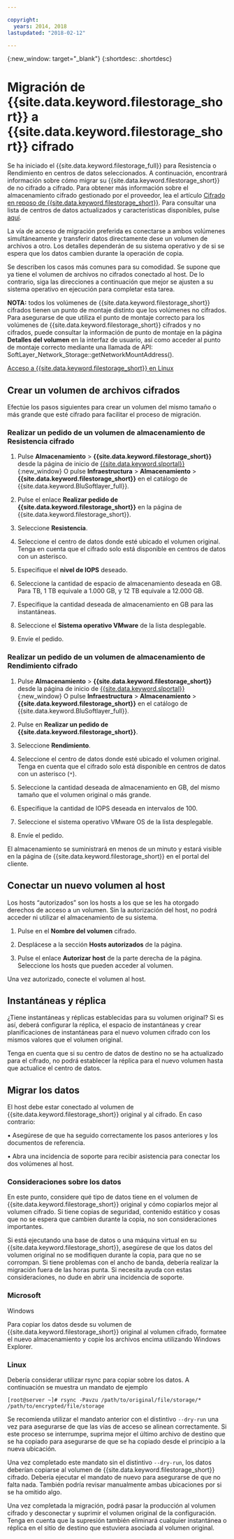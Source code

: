 ```yaml
---

copyright:
  years: 2014, 2018
lastupdated: "2018-02-12"

---
```

{:new_window: target="_blank"}
{:shortdesc: .shortdesc}
 
# Migración de {{site.data.keyword.filestorage_short}} a {{site.data.keyword.filestorage_short}} cifrado

Se ha iniciado el {{site.data.keyword.filestorage_full}} para Resistencia o Rendimiento en centros de datos seleccionados. A continuación, encontrará información sobre cómo migrar su {{site.data.keyword.filestorage_short}} de no cifrado a cifrado. Para obtener más información sobre el almacenamiento cifrado gestionado por el proveedor, lea el artículo [Cifrado en reposo de {{site.data.keyword.filestorage_short}}](block-file-storage-encryption-rest.html). Para consultar una lista de centros de datos actualizados y características disponibles, pulse [aquí](new-ibm-block-and-file-storage-location-and-features).

La vía de acceso de migración preferida es conectarse a ambos volúmenes simultáneamente y transferir datos directamente dese un volumen de archivos a otro. Los detalles dependerán de su sistema operativo y de si se espera que los datos cambien durante la operación de copia.

Se describen los casos más comunes para su comodidad. Se supone que ya tiene el volumen de archivos no cifrados conectado al host. De lo contrario, siga las direcciones a continuación que mejor se ajusten a su sistema operativo en ejecución para completar esta tarea. 

**NOTA:** todos los volúmenes de {{site.data.keyword.filestorage_short}} cifrados tienen un punto de montaje distinto que los volúmenes no cifrados.  Para asegurarse de que utiliza el punto de montaje correcto para los volúmenes de {{site.data.keyword.filestorage_short}} cifrados y no cifrados, puede consultar la información de punto de montaje en la página **Detalles del volumen** en la interfaz de usuario, así como acceder al punto de montaje correcto mediante una llamada de API: SoftLayer_Network_Storage::getNetworkMountAddress().

[Acceso a {{site.data.keyword.filestorage_short}} en Linux](accessing-file-storage-linux.html)

## Crear un volumen de archivos cifrados

Efectúe los pasos siguientes para crear un volumen del mismo tamaño o más grande que esté cifrado para facilitar el proceso de migración.

### Realizar un pedido de un volumen de almacenamiento de Resistencia cifrado

1. Pulse **Almacenamiento** > **{{site.data.keyword.filestorage_short}}** desde la página de inicio de [{{site.data.keyword.slportal}}](https://control.softlayer.com/){:new_window} O pulse **Infraestructura** > **Almacenamiento** > **{{site.data.keyword.filestorage_short}}** en el catálogo de {{site.data.keyword.BluSoftlayer_full}}.

2. Pulse el enlace **Realizar pedido de {{site.data.keyword.filestorage_short}}** en la página de {{site.data.keyword.filestorage_short}}.

3. Seleccione **Resistencia**.

4. Seleccione el centro de datos donde esté ubicado el volumen original. Tenga en cuenta que el cifrado solo está disponible en centros de datos con un asterisco.

5. Especifique el **nivel de IOPS** deseado.

6. Seleccione la cantidad de espacio de almacenamiento deseada en GB. Para TB, 1 TB equivale a 1.000 GB, y 12 TB equivale a 12.000 GB.

7. Especifique la cantidad deseada de almacenamiento en GB para las instantáneas.

8. Seleccione el **Sistema operativo VMware** de la lista desplegable.

9. Envíe el pedido.
 
### Realizar un pedido de un volumen de almacenamiento de Rendimiento cifrado

1. Pulse **Almacenamiento** > **{{site.data.keyword.filestorage_short}}** desde la página de inicio de [{{site.data.keyword.slportal}}](https://control.softlayer.com/){:new_window} O pulse **Infraestructura** > **Almacenamiento** > **{{site.data.keyword.filestorage_short}}** en el catálogo de {{site.data.keyword.BluSoftlayer_full}}.

2. Pulse en **Realizar un pedido de {{site.data.keyword.filestorage_short}}**.

3. Seleccione **Rendimiento**.

4. Seleccione el centro de datos donde esté ubicado el volumen original. Tenga en cuenta que el cifrado solo está disponible en centros de datos con un asterisco (`*`).

5. Seleccione la cantidad deseada de almacenamiento en GB, del mismo tamaño que el volumen original o más grande.

6. Especifique la cantidad de IOPS deseada en intervalos de 100.

7. Seleccione el sistema operativo VMware OS de la lista desplegable.

8. Envíe el pedido.

El almacenamiento se suministrará en menos de un minuto y estará visible en la página de {{site.data.keyword.filestorage_short}} en el portal del cliente.

 
## Conectar un nuevo volumen al host

Los hosts “autorizados” son los hosts a los que se les ha otorgado derechos de acceso a un volumen. Sin la autorización del host, no podrá acceder ni utilizar el almacenamiento de su sistema.

1. Pulse en el **Nombre del volumen** cifrado.

2. Desplácese a la sección **Hosts autorizados** de la página.

3. Pulse el enlace **Autorizar host** de la parte derecha de la página. Seleccione los hosts que pueden acceder al volumen.

Una vez autorizado, conecte el volumen al host.

 
## Instantáneas y réplica

¿Tiene instantáneas y réplicas establecidas para su volumen original? Si es así, deberá configurar la réplica, el espacio de instantáneas y crear planificaciones de instantáneas para el nuevo volumen cifrado con los mismos valores que el volumen original. 

Tenga en cuenta que si su centro de datos de destino no se ha actualizado para el cifrado, no podrá establecer la réplica para el nuevo volumen hasta que actualice el centro de datos.

 
## Migrar los datos

El host debe estar conectado al volumen de {{site.data.keyword.filestorage_short}} original y al cifrado. En caso contrario:

• Asegúrese de que ha seguido correctamente los pasos anteriores y los documentos de referencia.

• Abra una incidencia de soporte para recibir asistencia para conectar los dos volúmenes al host.

### Consideraciones sobre los datos

En este punto, considere qué tipo de datos tiene en el volumen de {{site.data.keyword.filestorage_short}} original y cómo copiarlos mejor al volumen cifrado. Si tiene copias de seguridad, contenido estático y cosas que no se espera que cambien durante la copia, no son consideraciones importantes.

Si está ejecutando una base de datos o una máquina virtual en su {{site.data.keyword.filestorage_short}}, asegúrese de que los datos del volumen original no se modifiquen durante la copia, para que no se corrompan. Si tiene problemas con el ancho de banda, debería realizar la migración fuera de las horas punta. Si necesita ayuda con estas consideraciones, no dude en abrir una incidencia de soporte.

### Microsoft
Windows

Para copiar los datos desde su volumen de {{site.data.keyword.filestorage_short}} original al volumen cifrado, formatee el nuevo almacenamiento y copie los archivos encima utilizando Windows Explorer.

### Linux

Debería considerar utilizar rsync para copiar sobre los datos. A continuación se muestra un mandato de ejemplo

`[root@server ~]# rsync -Pavzu /path/to/original/file/storage/* /path/to/encrypted/file/storage` 

Se recomienda utilizar el mandato anterior con el distintivo `--dry-run` una vez para asegurarse de que las vías de acceso se alinean correctamente. Si este proceso se interrumpe, suprima mejor el último archivo de destino que se ha copiado para asegurarse de que se ha copiado desde el principio a la nueva ubicación.

Una vez completado este mandato sin el distintivo `--dry-run`, los datos deberían copiarse al volumen de {{site.data.keyword.filestorage_short}} cifrado. Debería ejecutar el mandato de nuevo para asegurarse de que no falta nada. También podría revisar manualmente ambas ubicaciones por si se ha omitido algo.

Una vez completada la migración, podrá pasar la producción al volumen cifrado y desconectar y suprimir el volumen original de la configuración. Tenga en cuenta que la supresión también eliminará cualquier instantánea o réplica en el sitio de destino que estuviera asociada al volumen original.
